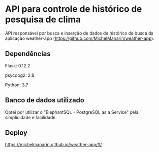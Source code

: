 # API para controle de histórico de pesquisa de clima

API responsável por busca e inserção de dados de histórico de busca da aplicação weather-app (https://github.com/MichelManarin/weather-app).

## Dependências
Flask: 0.12.2

psycopg2: 2.8 

Python: 3.7
	
## Banco de dados utilizado
Optei por utilizar o "ElephantSQL - PostgreSQL as a Service" pela simplicidade e facilidade.

## Deploy
https://michelmanarin.github.io/weather-app/#/
